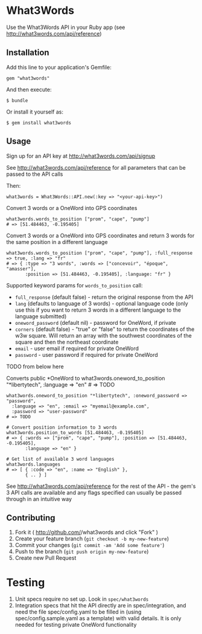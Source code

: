 # What3Words

Use the What3Words API in your Ruby app (see http://what3words.com/api/reference)

## Installation

Add this line to your application's Gemfile:

    gem "what3words"

And then execute:

    $ bundle

Or install it yourself as:

    $ gem install what3words

## Usage

Sign up for an API key at http://what3words.com/api/signup

See http://what3words.com/api/reference for all parameters that can be
passed to the API calls

Then:

    what3words = What3Words::API.new(:key => "<your-api-key>")

Convert 3 words or a OneWord into GPS coordinates

    what3words.words_to_position ["prom", "cape", "pump"]
    # => [51.484463, -0.195405]

Convert 3 words or a OneWord into GPS coordinates and return 3 words for the same position in a different language

    what3words.words_to_position ["prom", "cape", "pump"], :full_response => true, :lang => "fr"
    # => { :type => "3 words", :words => ["concevoir", "époque", "amasser"],
           :position => [51.484463, -0.195405], :language: "fr" }

Supported keyword params for `words_to_position` call:

* `full_response` (default false) - return the original response from the API
* `lang` (defaults to language of 3 words)  - optional language code (only use this if you want to return 3 words in a different language to the language submitted)
* `oneword_password` (default nil) - password for OneWord, if private
* `corners` (default false) - "true" or "false" to return the coordinates of the w3w square. Will return an array with the southwest coordinates of the square and then the northeast coordinate
* `email` - user email if required for private OneWord
* `password` - user password if required for private OneWord

TODO from below here

Converts public *OneWord to 
    what3words.oneword_to_position "*libertytech", :language => "en"
    # => TODO

    what3words.oneword_to_position "*libertytech", :oneword_password => "password",
      :language => "en", :email => "myemail@example.com",
      :password => "user-password"
    # => TODO

    # Convert position information to 3 words
    what3words.position_to_words [51.484463, -0.195405]
    # => { :words => ["prom", "cape", "pump"], :position => [51.484463, -0.195405],
           :language => "en" }

    # Get list of available 3 word languages
    what3words.languages
    # => [ { :code => "en", :name => "English" },
           { .. } ]



See http://what3words.com/api/reference for the rest of the API - the
gem's 3 API calls are available and any flags specified can usually be
passed through in an intuitive way

## Contributing

1. Fork it ( http://github.com/<my-github-username>/what3words and click "Fork" )
2. Create your feature branch (`git checkout -b my-new-feature`)
3. Commit your changes (`git commit -am 'Add some feature'`)
4. Push to the branch (`git push origin my-new-feature`)
5. Create new Pull Request

# Testing

1. Unit specs require no set up. Look in `spec/what3words`
2. Integration specs that hit the API directly are in spec/integration, and need the file spec/config.yaml to be filled in (using spec/config.sample.yaml as a template) with valid details. It is only needed for testing private OneWord functionality
